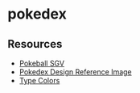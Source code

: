 # pokedex


## Resources
- [Pokeball SGV](https://www.svgrepo.com/svg/420929/pokeball-pokemon-catch)
- [Pokedex Design Reference Image](https://pin.it/4N8PxANkn)
- [Type Colors](https://bulbapedia.bulbagarden.net/wiki/Type)